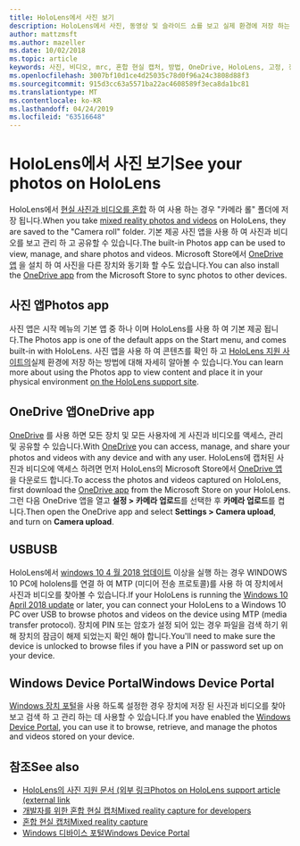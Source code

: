 ```yaml
---
title: HoloLens에서 사진 보기
description: HoloLens에서 사진, 동영상 및 슬라이드 쇼를 보고 실제 환경에 저장 하는 방법입니다.
author: mattzmsft
ms.author: mazeller
ms.date: 10/02/2018
ms.topic: article
keywords: 사진, 비디오, mrc, 혼합 현실 캡처, 방법, OneDrive, HoloLens, 고정, 장소, 슬라이드 쇼
ms.openlocfilehash: 3007bf10d1ce4d25035c78d0f96a24c3808d88f3
ms.sourcegitcommit: 915d3cc63a5571ba22ac4608589f3eca8da1bc81
ms.translationtype: MT
ms.contentlocale: ko-KR
ms.lasthandoff: 04/24/2019
ms.locfileid: "63516648"
---
```

# <a name="see-your-photos-on-hololens"></a><span data-ttu-id="67e11-104">HoloLens에서 사진 보기</span><span class="sxs-lookup"><span data-stu-id="67e11-104">See your photos on HoloLens</span></span>

<span data-ttu-id="67e11-105">HoloLens에서 [현실 사진과 비디오를 혼합](mixed-reality-capture.md) 하 여 사용 하는 경우 "카메라 롤" 폴더에 저장 됩니다.</span><span class="sxs-lookup"><span data-stu-id="67e11-105">When you take [mixed reality photos and videos](mixed-reality-capture.md) on HoloLens, they are saved to the "Camera roll" folder.</span></span> <span data-ttu-id="67e11-106">기본 제공 사진 앱을 사용 하 여 사진과 비디오를 보고 관리 하 고 공유할 수 있습니다.</span><span class="sxs-lookup"><span data-stu-id="67e11-106">The built-in Photos app can be used to view, manage, and share photos and videos.</span></span> <span data-ttu-id="67e11-107">Microsoft Store에서 [OneDrive 앱](https://www.microsoft.com/p/onedrive/9wzdncrfj1p3) 을 설치 하 여 사진을 다른 장치와 동기화 할 수도 있습니다.</span><span class="sxs-lookup"><span data-stu-id="67e11-107">You can also install the [OneDrive app](https://www.microsoft.com/p/onedrive/9wzdncrfj1p3) from the Microsoft Store to sync photos to other devices.</span></span> 

## <a name="photos-app"></a><span data-ttu-id="67e11-108">사진 앱</span><span class="sxs-lookup"><span data-stu-id="67e11-108">Photos app</span></span>

<span data-ttu-id="67e11-109">사진 앱은 시작 메뉴의 기본 앱 중 하나 이며 HoloLens를 사용 하 여 기본 제공 됩니다.</span><span class="sxs-lookup"><span data-stu-id="67e11-109">The Photos app is one of the default apps on the Start menu, and comes built-in with HoloLens.</span></span> <span data-ttu-id="67e11-110">사진 앱을 사용 하 여 콘텐츠를 확인 하 고 [HoloLens 지원 사이트의](https://support.microsoft.com/help/12648)실제 환경에 저장 하는 방법에 대해 자세히 알아볼 수 있습니다.</span><span class="sxs-lookup"><span data-stu-id="67e11-110">You can learn more about using the Photos app to view content and place it in your physical environment [on the HoloLens support site](https://support.microsoft.com/help/12648).</span></span> 

## <a name="onedrive-app"></a><span data-ttu-id="67e11-111">OneDrive 앱</span><span class="sxs-lookup"><span data-stu-id="67e11-111">OneDrive app</span></span>

<span data-ttu-id="67e11-112">[OneDrive](https://onedrive.live.com/) 를 사용 하면 모든 장치 및 모든 사용자에 게 사진과 비디오를 액세스, 관리 및 공유할 수 있습니다.</span><span class="sxs-lookup"><span data-stu-id="67e11-112">With [OneDrive](https://onedrive.live.com/) you can access, manage, and share your photos and videos with any device and with any user.</span></span> <span data-ttu-id="67e11-113">HoloLens에 캡처된 사진과 비디오에 액세스 하려면 먼저 HoloLens의 Microsoft Store에서 [OneDrive 앱](https://www.microsoft.com/p/onedrive/9wzdncrfj1p3) 을 다운로드 합니다.</span><span class="sxs-lookup"><span data-stu-id="67e11-113">To access the photos and videos captured on HoloLens, first download the [OneDrive app](https://www.microsoft.com/p/onedrive/9wzdncrfj1p3) from the Microsoft Store on your HoloLens.</span></span> <span data-ttu-id="67e11-114">그런 다음 OneDrive 앱을 열고 **설정 > 카메라 업로드**를 선택한 후 **카메라 업로드**를 켭니다.</span><span class="sxs-lookup"><span data-stu-id="67e11-114">Then open the OneDrive app and select **Settings > Camera upload**, and turn on **Camera upload**.</span></span>

## <a name="usb"></a><span data-ttu-id="67e11-115">USB</span><span class="sxs-lookup"><span data-stu-id="67e11-115">USB</span></span> 

<span data-ttu-id="67e11-116">HoloLens에서 [windows 10 4 월 2018 업데이트](release-notes-april-2018.md) 이상을 실행 하는 경우 WINDOWS 10 PC에 hololens를 연결 하 여 MTP (미디어 전송 프로토콜)를 사용 하 여 장치에서 사진과 비디오를 찾아볼 수 있습니다.</span><span class="sxs-lookup"><span data-stu-id="67e11-116">If your HoloLens is running the [Windows 10 April 2018 update](release-notes-april-2018.md) or later, you can connect your HoloLens to a Windows 10 PC over USB to browse photos and videos on the device using MTP (media transfer protocol).</span></span> <span data-ttu-id="67e11-117">장치에 PIN 또는 암호가 설정 되어 있는 경우 파일을 검색 하기 위해 장치의 잠금이 해제 되었는지 확인 해야 합니다.</span><span class="sxs-lookup"><span data-stu-id="67e11-117">You'll need to make sure the device is unlocked to browse files if you have a PIN or password set up on your device.</span></span> 

## <a name="windows-device-portal"></a><span data-ttu-id="67e11-118">Windows Device Portal</span><span class="sxs-lookup"><span data-stu-id="67e11-118">Windows Device Portal</span></span>

<span data-ttu-id="67e11-119">[Windows 장치 포털](using-the-windows-device-portal.md#mixed-reality-capture)을 사용 하도록 설정한 경우 장치에 저장 된 사진과 비디오를 찾아보고 검색 하 고 관리 하는 데 사용할 수 있습니다.</span><span class="sxs-lookup"><span data-stu-id="67e11-119">If you have enabled the [Windows Device Portal](using-the-windows-device-portal.md#mixed-reality-capture), you can use it to browse, retrieve, and manage the photos and videos stored on your device.</span></span>

## <a name="see-also"></a><span data-ttu-id="67e11-120">참조</span><span class="sxs-lookup"><span data-stu-id="67e11-120">See also</span></span>

* [<span data-ttu-id="67e11-121">HoloLens의 사진 지원 문서 (외부 링크</span><span class="sxs-lookup"><span data-stu-id="67e11-121">Photos on HoloLens support article (external link</span></span>](https://support.microsoft.com/help/12648)
* [<span data-ttu-id="67e11-122">개발자를 위한 혼합 현실 캡처</span><span class="sxs-lookup"><span data-stu-id="67e11-122">Mixed reality capture for developers</span></span>](mixed-reality-capture-for-developers.md)
* [<span data-ttu-id="67e11-123">혼합 현실 캡처</span><span class="sxs-lookup"><span data-stu-id="67e11-123">Mixed reality capture</span></span>](mixed-reality-capture.md)
* [<span data-ttu-id="67e11-124">Windows 디바이스 포털</span><span class="sxs-lookup"><span data-stu-id="67e11-124">Windows Device Portal</span></span>](using-the-windows-device-portal.md)
